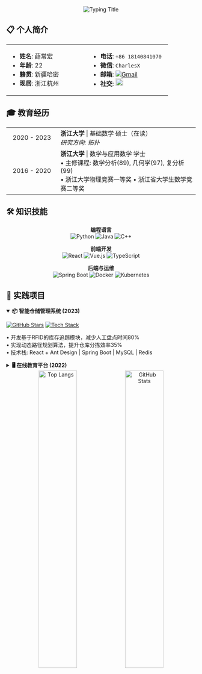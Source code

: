 <!-- 动态标题栏 -->
<div align="center">
  <img src="https://readme-typing-svg.demolab.com?font=Fira+Code&weight=600&size=26&duration=4000&pause=1000&color=0EA5E9&width=435&lines=System.out.println(%22Hello%2C%20World!%22);console.log(%27%E6%AC%A2%E8%BF%8E%E6%9D%A5%E5%88%B0%E6%88%91%E7%9A%84%E4%B8%BB%E9%A1%B5%27);print(%22Let's%20Build%20Something%20Awesome%22)" alt="Typing Title" />
</div>

<!-- 个人信息栏 (卡片式布局) -->
## 📋 个人简介
<table align="center">
  <tr>
    <td width="50%">
      <ul>
        <li><b>姓名</b>: 薛常宏</li>
        <li><b>年龄</b>: 22</li>
        <li><b>籍贯</b>: 新疆哈密</li>
        <li><b>现居</b>: 浙江杭州</li>
      </ul>
    </td>
    <td width="50%">
      <ul>
        <li><b>电话</b>: <code>+86 18140841070 </code></li>
        <li><b>微信</b>: <code>CharlesX</code></li>
        <li><b>邮箱</b>: 
          <a href="mailto:charlesx19@zju.edu.cn">
            <img src="https://img.shields.io/badge/Gmail-D14836?style=flat&logo=gmail&logoColor=white" alt="Gmail">
          </a>
        </li>
        <li><b>社交</b>: 
          <a href="https://linkedin.com/in/yourprofile">
            <img src="https://img.shields.io/badge/LinkedIn-0077B5?style=flat&logo=linkedin&logoColor=white" height="20">
          </a>
        </li>
      </ul>
    </td>
  </tr>
</table>

<!-- 教育经历 (时间轴样式) -->
## 🎓 教育经历
<table>
  <tr>
    <td align="center" width="120">2020 - 2023</td>
    <td>
      <strong>浙江大学</strong> | 基础数学 硕士（在读）<br>
      <em>研究方向: 拓扑 </em><br>
    </td>
  </tr>
  <tr>
    <td align="center">2016 - 2020</td>
    <td>
      <strong>浙江大学</strong> | 数学与应用数学 学士<br>
      • 主修课程: 数学分析(89), 几何学(97), 复分析(99)<br>
      • 浙江大学物理竞赛一等奖
      • 浙江省大学生数学竞赛二等奖
    </td>
  </tr>
</table>

<!-- 知识技能 (可视化进度条) -->
## 🛠️ 知识技能
<div align="center">

**编程语言**  
![Python](https://img.shields.io/badge/Python-Expert-3776AB?logo=python&logoColor=white)
![Java](https://img.shields.io/badge/Java-Advanced-007396?logo=java&logoColor=white)
![C++](https://img.shields.io/badge/C++-Intermediate-00599C?logo=c%2B%2B&logoColor=white)

**前端开发**  
![React](https://img.shields.io/badge/React-Expert-61DAFB?logo=react&logoColor=black)
![Vue.js](https://img.shields.io/badge/Vue.js-Advanced-4FC08D?logo=vue.js&logoColor=white)
![TypeScript](https://img.shields.io/badge/TypeScript-Intermediate-3178C6?logo=typescript&logoColor=white)

**后端与运维**  
![Spring Boot](https://img.shields.io/badge/Spring_Boot-Expert-6DB33F?logo=springboot&logoColor=white)
![Docker](https://img.shields.io/badge/Docker-Advanced-2496ED?logo=docker&logoColor=white)
![Kubernetes](https://img.shields.io/badge/Kubernetes-Beginner-326CE5?logo=kubernetes&logoColor=white)
</div>

<!-- 实践项目 (卡片+徽章组合) -->
## 🚀 实践项目

<details open>
<summary><b>📦 智能仓储管理系统 (2023)</b></summary>

[![GitHub Stars](https://img.shields.io/github/stars/yourrepo/WMS-System?style=social)](https://github.com/yourrepo/WMS-System)
[![Tech Stack](https://img.shields.io/badge/Stack-React+SpringBoot+MySQL-blueviolet)]()

• 开发基于RFID的库存追踪模块，减少人工盘点时间80%  
• 实现动态路径规划算法，提升仓库分拣效率35%  
• 技术栈: React + Ant Design | Spring Boot | MySQL | Redis
</details>

<details>
<summary><b>🖥️ 在线教育平台 (2022)</b></summary>

[![Live Demo](https://img.shields.io/badge/Demo-在线体验-important)](http://demo.example.com)
[![License](https://img.shields.io/badge/License-MIT-success)]()

• 设计实时白板协作系统，支持500+并发用户  
• 开发课程推荐算法(准确率92%)  
• 技术栈: Vue3 + Element Plus | Node.js | MongoDB
</details>

<!-- 动态统计 -->
<div align="center">
  <img src="https://github-readme-stats.vercel.app/api/top-langs/?username=yourname&layout=compact&theme=merko&hide=html,css" alt="Top Langs" width="45%">
  <img src="https://github-readme-stats.vercel.app/api?username=yourname&show_icons=true&theme=merko" alt="GitHub Stats" width="45%">
</div>
